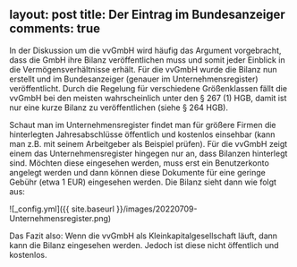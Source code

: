 layout: post
title: Der Eintrag im Bundesanzeiger
comments: true
---

In der Diskussion um die vvGmbH wird häufig das Argument vorgebracht, dass die GmbH ihre Bilanz veröffentlichen muss und somit jeder Einblick in die Vermögensverhältnisse erhält.
Für die vvGmbH wurde die Bilanz nun erstellt und im Bundesanzeiger (genauer im Unternehmensregister) veröffentlicht. Durch die Regelung für verschiedene Größenklassen fällt die vvGmbH bei den meisten wahrscheinlich unter den 
§ 267 (1) HGB, damit ist nur eine kurze Bilanz zu veröffentlichen (siehe § 264 HGB).

Schaut man im Unternehmensregister findet man für größere Firmen die hinterlegten Jahresabschlüsse öffentlich und kostenlos einsehbar (kann man z.B. mit seinem Arbeitgeber als Beispiel prüfen).
Für die vvGmbH zeigt einem das Unternehmensregister hingegen nur an, dass Bilanzen hinterlegt sind. Möchten diese eingesehen werden, muss erst ein Benutzerkonto angelegt werden und dann können diese Dokumente für eine geringe Gebühr (etwa 1 EUR) eingesehen werden.
Die Bilanz sieht dann wie folgt aus:

![_config.yml]({{ site.baseurl }}/images/20220709-Unternehmensregister.png)


Das Fazit also: Wenn die vvGmbH als Kleinkapitalgesellschaft läuft, dann kann die Bilanz eingesehen werden. Jedoch ist diese nicht öffentlich und kostenlos.

